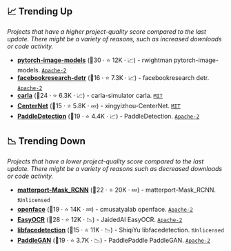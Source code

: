 ## 📈 Trending Up

_Projects that have a higher project-quality score compared to the last update. There might be a variety of reasons, such as increased downloads or code activity._

- <b><a href="https://github.com/rwightman/pytorch-image-models">pytorch-image-models</a></b> (🥇30 ·  ⭐ 12K · 📈) - rwightman pytorch-image-models. <code><a href="http://bit.ly/3nYMfla">Apache-2</a></code>
- <b><a href="https://github.com/facebookresearch/detr">facebookresearch-detr</a></b> (🥉16 ·  ⭐ 7.3K · 📈) - facebookresearch detr. <code><a href="http://bit.ly/3nYMfla">Apache-2</a></code>
- <b><a href="https://github.com/carla-simulator/carla">carla</a></b> (🥈24 ·  ⭐ 6.3K · 📈) - carla-simulator carla. <code><a href="http://bit.ly/34MBwT8">MIT</a></code>
- <b><a href="https://github.com/xingyizhou/CenterNet">CenterNet</a></b> (🥉15 ·  ⭐ 5.8K · 💤) - xingyizhou-CenterNet. <code><a href="http://bit.ly/34MBwT8">MIT</a></code>
- <b><a href="https://github.com/PaddlePaddle/PaddleDetection">PaddleDetection</a></b> (🥉19 ·  ⭐ 4.4K · 📈) - PaddleDetection. <code><a href="http://bit.ly/3nYMfla">Apache-2</a></code>

## 📉 Trending Down

_Projects that have a lower project-quality score compared to the last update. There might be a variety of reasons such as decreased downloads or code activity._

- <b><a href="https://github.com/matterport/Mask_RCNN">matterport-Mask_RCNN</a></b> (🥈22 ·  ⭐ 20K · 💤) - matterport-Mask_RCNN. <code>❗Unlicensed</code>
- <b><a href="https://github.com/cmusatyalab/openface">openface</a></b> (🥈19 ·  ⭐ 14K · 💤) - cmusatyalab openface. <code><a href="http://bit.ly/3nYMfla">Apache-2</a></code>
- <b><a href="https://github.com/JaidedAI/EasyOCR">EasyOCR</a></b> (🥇28 ·  ⭐ 12K · 📉) - JaidedAI EasyOCR. <code><a href="http://bit.ly/3nYMfla">Apache-2</a></code>
- <b><a href="https://github.com/ShiqiYu/libfacedetection">libfacedetection</a></b> (🥉15 ·  ⭐ 11K · 📉) - ShiqiYu libfacedetection. <code>❗Unlicensed</code>
- <b><a href="https://github.com/PaddlePaddle/PaddleGAN">PaddleGAN</a></b> (🥇19 ·  ⭐ 3.7K · 📉) - PaddlePaddle PaddleGAN. <code><a href="http://bit.ly/3nYMfla">Apache-2</a></code>

